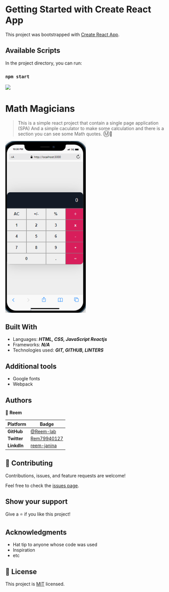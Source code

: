 # Getting Started with Create React App

This project was bootstrapped with [Create React App](https://github.com/facebook/create-react-app).

## Available Scripts

In the project directory, you can run:

### `npm start`


![](https://img.shields.io/static/v1?label=BY&message=Reemoz&color=pink)

<!-- Feel Free to Add, Update, Delete Any Section you find needs so -->

# Math Magicians

> This is a simple react project that contain a single page application (SPA) And a simple caculator to make some calculation and there is a section you can see some Math quotes. Ⓜ💯

<img src="Capture.PNG" width="50%" height="50%" />

## Built With

- Languages: _**HTML, CSS, JavaScript Reactjs**_
- Frameworks: _**N/A**_
- Technologies used: _**GIT, GITHUB, LINTERS**_

## Additional tools
 - Google fonts
 - Webpack 

<!-- 
 ## Live Demo

[See My project Live here]()  -->


## Authors

<!-- Only Change Username for Different Accounts -->

👤 **Reem**

 Platform | Badge |
 --- | --- |
 **GitHub**  | [@Reem-lab](https://github.com/Reem-lab)
 **Twitter** | [Rem79940127](https://twitter.com/Rem79940127)
 **LinkdIn** | [reem-janina](https://www.linkedin.com/in/reem-janina-ab74ab21a/)


## 🤝 Contributing

Contributions, issues, and feature requests are welcome!

Feel free to check the [issues page](https://github.com/MrRamoun/WEBDEV/issues).

## Show your support

Give a ⭐️ if you like this project!

## Acknowledgments

- Hat tip to anyone whose code was used
- Inspiration
- etc

## 📝 License

This project is [MIT](/LICENSE) licensed.
